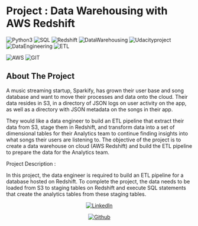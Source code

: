 # Project : Data Warehousing with AWS Redshift

![Python3](https://img.shields.io/badge/python3-%20-blue) 
![SQL](https://img.shields.io/badge/SQL-%20-yellowgreen) 
![Redshift](https://img.shields.io/badge/Redshift-%20-red) 
![DataWarehousing](https://img.shields.io/badge/Data-%20Warehousing-orange) 
![Udacityproject](https://img.shields.io/badge/Udacity-Project-blue) 
![DataEngineering](https://img.shields.io/badge/Data-Engineering-green)
![ETL](https://img.shields.io/badge/ETL-%20-brightgreen)

![AWS](https://img.shields.io/badge/Amazon_AWS-FF9900?style=for-the-badge&logo=amazonaws&logoColor=white)
![GIT](https://img.shields.io/badge/GIT-E44C30?style=for-the-badge&logo=git&logoColor=white)


<!-- ABOUT THE PROJECT -->
## About The Project

A music streaming startup, Sparkify, has grown their user base and song database and want to move their processes and data onto the cloud. Their data resides in S3, in a directory of JSON logs on user activity on the app, as well as a directory with JSON metadata on the songs in their app.

They would like a data engineer to build an ETL pipeline that extract their data from S3, stage them in Redshift, and transform data into a set of dimensional tables for their Analytics team to continue finding insights into what songs their users are listening to. The objective of the project is to create a data warehouse on cloud (AWS Redshift) and build the ETL pipeline to prepare the data for the Analytics team. 

Project Description :

In this project, the data engineer is required to build an ETL pipeline for a database hosted on Redshift. To complete the project, the data needs to be loaded from S3 to staging tables on Redshift and execute SQL statements that create the analytics tables from these staging tables.







<!-- Connect with me -->
<div align=center>

[![LinkedIn](https://img.shields.io/badge/LinkedIn-0077B5?style=for-the-badge&logo=linkedin&logoColor=white)](https://www.linkedin.com/in/deepankar-acharyya-034053a5/)

[![Github](https://img.shields.io/badge/GitHub-100000?style=for-the-badge&logo=github&logoColor=white)](https://github.com/DeepankarAcharyya)

</div>


